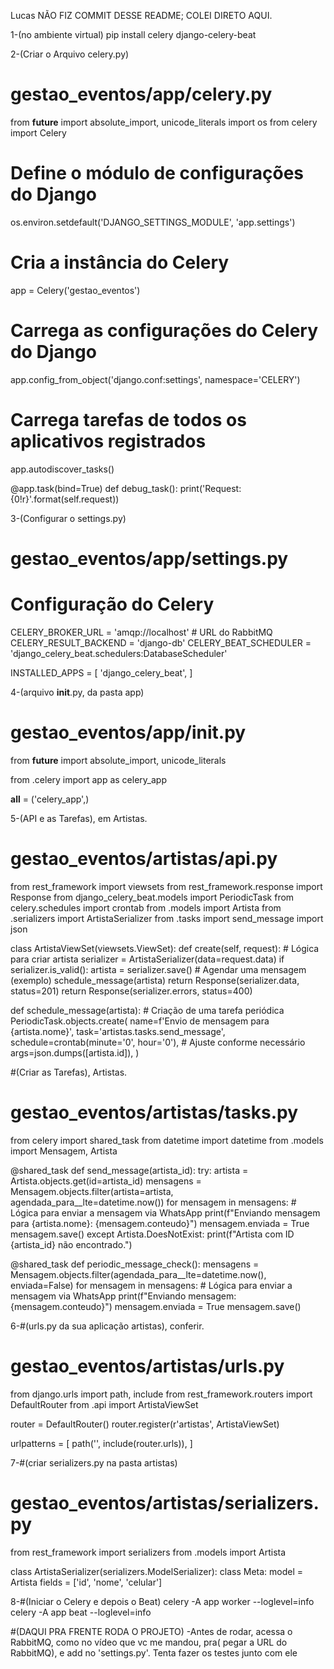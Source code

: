 Lucas
NÃO FIZ COMMIT DESSE README; COLEI DIRETO AQUI.

1-(no ambiente virtual)
pip install celery django-celery-beat


2-(Criar o Arquivo celery.py)
# gestao_eventos/app/celery.py

from __future__ import absolute_import, unicode_literals
import os
from celery import Celery

# Define o módulo de configurações do Django
os.environ.setdefault('DJANGO_SETTINGS_MODULE', 'app.settings')

# Cria a instância do Celery
app = Celery('gestao_eventos')

# Carrega as configurações do Celery do Django
app.config_from_object('django.conf:settings', namespace='CELERY')

# Carrega tarefas de todos os aplicativos registrados
app.autodiscover_tasks()

@app.task(bind=True)
def debug_task():
    print('Request: {0!r}'.format(self.request))


3-(Configurar o settings.py)
# gestao_eventos/app/settings.py

# Configuração do Celery
CELERY_BROKER_URL = 'amqp://localhost'  # URL do RabbitMQ
CELERY_RESULT_BACKEND = 'django-db'
CELERY_BEAT_SCHEDULER = 'django_celery_beat.schedulers:DatabaseScheduler'

INSTALLED_APPS = [
    'django_celery_beat',
]

4-(arquivo __init__.py, da pasta app)
# gestao_eventos/app/__init__.py

from __future__ import absolute_import, unicode_literals

from .celery import app as celery_app

__all__ = ('celery_app',)


5-(API e as Tarefas), em Artistas.
# gestao_eventos/artistas/api.py

from rest_framework import viewsets
from rest_framework.response import Response
from django_celery_beat.models import PeriodicTask
from celery.schedules import crontab
from .models import Artista
from .serializers import ArtistaSerializer
from .tasks import send_message
import json

class ArtistaViewSet(viewsets.ViewSet):
    def create(self, request):
        # Lógica para criar artista
        serializer = ArtistaSerializer(data=request.data)
        if serializer.is_valid():
            artista = serializer.save()
            # Agendar uma mensagem (exemplo)
            schedule_message(artista)
            return Response(serializer.data, status=201)
        return Response(serializer.errors, status=400)

def schedule_message(artista):
    # Criação de uma tarefa periódica
    PeriodicTask.objects.create(
        name=f'Envio de mensagem para {artista.nome}',
        task='artistas.tasks.send_message',
        schedule=crontab(minute='0', hour='0'),   # Ajuste conforme necessário
        args=json.dumps([artista.id]),
    )


#(Criar as Tarefas), Artistas.
 # gestao_eventos/artistas/tasks.py

from celery import shared_task
from datetime import datetime
from .models import Mensagem, Artista

@shared_task
def send_message(artista_id):
    try:
        artista = Artista.objects.get(id=artista_id)
        mensagens = Mensagem.objects.filter(artista=artista, agendada_para__lte=datetime.now())
        for mensagem in mensagens:
            # Lógica para enviar a mensagem via WhatsApp
            print(f"Enviando mensagem para {artista.nome}: {mensagem.conteudo}")
            mensagem.enviada = True
            mensagem.save()
    except Artista.DoesNotExist:
        print(f"Artista com ID {artista_id} não encontrado.")

@shared_task
def periodic_message_check():
    mensagens = Mensagem.objects.filter(agendada_para__lte=datetime.now(), enviada=False)
    for mensagem in mensagens:
        # Lógica para enviar a mensagem via WhatsApp
        print(f"Enviando mensagem: {mensagem.conteudo}")
        mensagem.enviada = True
        mensagem.save()



6-#(urls.py da sua aplicação artistas), conferir.
# gestao_eventos/artistas/urls.py

from django.urls import path, include
from rest_framework.routers import DefaultRouter
from .api import ArtistaViewSet

router = DefaultRouter()
router.register(r'artistas', ArtistaViewSet)

urlpatterns = [
    path('', include(router.urls)),
]

7-#(criar serializers.py na pasta artistas)
# gestao_eventos/artistas/serializers.py

from rest_framework import serializers
from .models import Artista

class ArtistaSerializer(serializers.ModelSerializer):
    class Meta:
        model = Artista
        fields = ['id', 'nome', 'celular']



8-#(Iniciar o Celery e depois o Beat)
celery -A app worker --loglevel=info
celery -A app beat --loglevel=info


#(DAQUI PRA FRENTE RODA O PROJETO)
-Antes de rodar, acessa o RabbitMQ, como no vídeo que vc me mandou, pra( pegar a URL do
RabbitMQ),  e add no 'settings.py'. Tenta fazer os testes junto com ele

